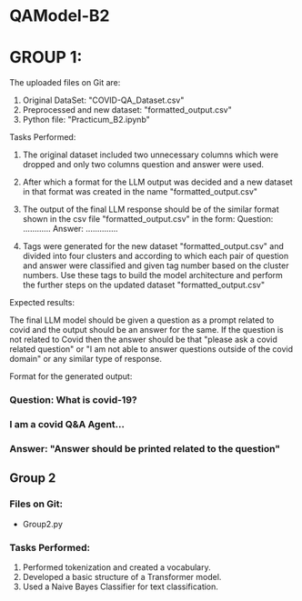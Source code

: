 # QAModel-B2

# GROUP 1:

The uploaded files on Git are: 

1. Original DataSet:  "COVID-QA_Dataset.csv"
2. Preprocessed and new dataset:   "formatted_output.csv"
3. Python file:   "Practicum_B2.ipynb"


Tasks Performed:

1. The original dataset included two unnecessary columns which were dropped and only two columns question and answer were used.
2. After which a format for the LLM output was decided and a new dataset in that format was created in the name "formatted_output.csv" 
3. The output of the final LLM response should be of the similar format shown in the csv file "formatted_output.csv" in the form:
        Question: ............
        Answer: ..............

4. Tags were generated for the new dataset "formatted_output.csv" and divided into four clusters and according to which each pair of question and answer were classified and given tag number based on the cluster numbers. Use these tags to build the model architecture and perform the further steps on the updated dataset "formatted_output.csv"


Expected results:

The final LLM model should be given a question as a prompt related to covid and the output should be an answer for the same. If the question is not related to Covid then the answer should be that "please ask a covid related question" or "I am not able to answer questions outside of the covid domain" or any similar type of response.


Format for the generated output: 

### Question: What is covid-19?
### I am a covid Q&A Agent... 

### Answer: "Answer should be printed related to the question"



## Group 2

### Files on Git:
- Group2.py

### Tasks Performed:

1. Performed tokenization and created a vocabulary.
2. Developed a basic structure of a Transformer model.
3. Used a Naive Bayes Classifier for text classification.
